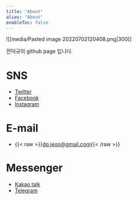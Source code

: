 ```yaml
---
title: "About"
alias: "About"
enableToc: false
---
```

![[media/Pasted image 20220702120408.png|300]]

전덕규의 github page 입니다.

# SNS
- [Twitter](https://twitter.com/dq_jeon)
- [Facebook](https://www.facebook.com/deokkyu)
- [Instagram](https://www.instagram.com/dq_jeon/)
# E-mail
- {{< raw >}}<a href="mailto:dq.jeon@gmail.com">dq.jeon@gmail.com</a>{{< /raw >}}

# Messenger
- [Kakao talk](http://qr.kakao.com/talk/S97BYBSMpYyLEU6GRq7qTiIyOSM-)
- [Telegram](https://t.me/dq_jeon)